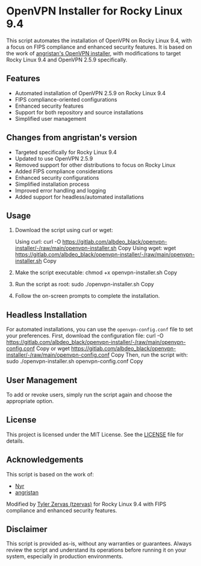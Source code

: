 # OpenVPN Installer for Rocky Linux 9.4

This script automates the installation of OpenVPN on Rocky Linux 9.4, with a focus on FIPS compliance and enhanced security features. It is based on the work of [angristan's OpenVPN installer](https://github.com/angristan/openvpn-install), with modifications to target Rocky Linux 9.4 and OpenVPN 2.5.9 specifically.

## Features

- Automated installation of OpenVPN 2.5.9 on Rocky Linux 9.4
- FIPS compliance-oriented configurations
- Enhanced security features
- Support for both repository and source installations
- Simplified user management

## Changes from angristan's version

- Targeted specifically for Rocky Linux 9.4
- Updated to use OpenVPN 2.5.9
- Removed support for other distributions to focus on Rocky Linux
- Added FIPS compliance considerations
- Enhanced security configurations
- Simplified installation process
- Improved error handling and logging
- Added support for headless/automated installations

## Usage

1. Download the script using curl or wget:

   Using curl:
curl -O https://gitlab.com/albdeo_black/openvpn-installer/-/raw/main/openvpn-installer.sh
Copy
Using wget:
wget https://gitlab.com/albdeo_black/openvpn-installer/-/raw/main/openvpn-installer.sh
Copy
2. Make the script executable:
chmod +x openvpn-installer.sh
Copy
3. Run the script as root:
sudo ./openvpn-installer.sh
Copy
4. Follow the on-screen prompts to complete the installation.

## Headless Installation

For automated installations, you can use the `openvpn-config.conf` file to set your preferences. First, download the configuration file:
curl -O https://gitlab.com/albdeo_black/openvpn-installer/-/raw/main/openvpn-config.conf
Copy
or
wget https://gitlab.com/albdeo_black/openvpn-installer/-/raw/main/openvpn-config.conf
Copy
Then, run the script with:
sudo ./openvpn-installer.sh openvpn-config.conf
Copy
## User Management

To add or revoke users, simply run the script again and choose the appropriate option.

## License

This project is licensed under the MIT License. See the [LICENSE](https://gitlab.com/albdeo_black/openvpn-installer/-/raw/main/LICENSE) file for details.

## Acknowledgements

This script is based on the work of:
- [Nyr](https://github.com/Nyr/openvpn-install)
- [angristan](https://github.com/angristan/openvpn-install)

Modified by [Tyler Zervas (tzervas)](https://github.com/tzervas) for Rocky Linux 9.4 with FIPS compliance and enhanced security features.

## Disclaimer

This script is provided as-is, without any warranties or guarantees. Always review the script and understand its operations before running it on your system, especially in production environments.
